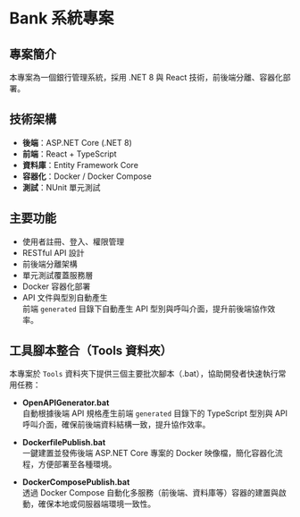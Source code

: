 # Bank 系統專案

## 專案簡介
本專案為一個銀行管理系統，採用 .NET 8 與 React 技術，前後端分離、容器化部署。

## 技術架構
- **後端**：ASP.NET Core (.NET 8)
- **前端**：React + TypeScript
- **資料庫**：Entity Framework Core
- **容器化**：Docker / Docker Compose
- **測試**：NUnit 單元測試

## 主要功能
- 使用者註冊、登入、權限管理
- RESTful API 設計
- 前後端分離架構
- 單元測試覆蓋服務層
- Docker 容器化部署
- API 文件與型別自動產生  
  前端 `generated` 目錄下自動產生 API 型別與呼叫介面，提升前後端協作效率。

## 工具腳本整合（Tools 資料夾）
本專案於 `Tools` 資料夾下提供三個主要批次腳本（.bat），協助開發者快速執行常用任務：

- **OpenAPIGenerator.bat**  
  自動根據後端 API 規格產生前端 `generated` 目錄下的 TypeScript 型別與 API 呼叫介面，確保前後端資料結構一致，提升協作效率。

- **DockerfilePublish.bat**  
  一鍵建置並發佈後端 ASP.NET Core 專案的 Docker 映像檔，簡化容器化流程，方便部署至各種環境。

- **DockerComposePublish.bat**  
  透過 Docker Compose 自動化多服務（前後端、資料庫等）容器的建置與啟動，確保本地或伺服器端環境一致性。
